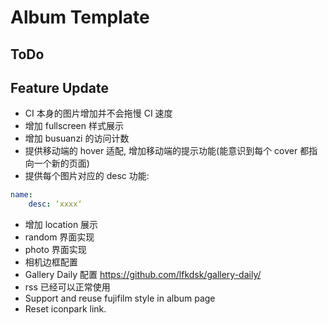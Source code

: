 # Album Template 

## ToDo

## Feature Update

- CI 本身的图片增加并不会拖慢 CI 速度
- 增加 fullscreen 样式展示
- 增加 busuanzi 的访问计数
- 提供移动端的 hover 适配, 增加移动端的提示功能(能意识到每个 cover 都指向一个新的页面)
- 提供每个图片对应的 desc 功能:

```yml
name:
    desc: ‘xxxx‘
```

- 增加 location 展示
- random 界面实现
- photo 界面实现
- 相机边框配置
- Gallery Daily 配置 https://github.com/lfkdsk/gallery-daily/
- rss 已经可以正常使用
- Support and reuse fujifilm style in album page 
- Reset iconpark link.